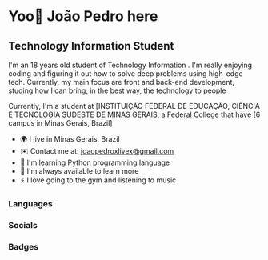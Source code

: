 Yoo👋 João Pedro here
==========================

Technology Information Student
-----------------------------

I'm an 18 years old student of Technology Information . I'm really enjoying coding and figuring it out how to solve deep problems using high-edge tech. Currently, my main focus are front and back-end development, studing how I can bring, in the best way, the technology to people

Currently, I'm a student at [INSTITUIÇÃO FEDERAL DE EDUCAÇÃO, CIÊNCIA E TECNOLOGIA SUDESTE DE MINAS GERAIS, a Federal College that have [6 campus in Minas Gerais, Brazil]

* 🌍  I live in Minas Gerais, Brazil
* ✉️  Contact me at: joaopedroxlivex@gmail.com
* 🧠  I'm learning Python programming language
* 🤝  I'm always available to learn more
* ⚡  I love going to the gym and listening to music


### Languages


### Socials


### Badges
